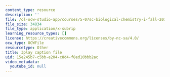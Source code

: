 ```yaml
---
content_type: resource
description: ''
file: /ol-ocw-studio-app/courses/5-07sc-biological-chemistry-i-fall-2013/15e245b7c5bbe204c8d4f8ed10bbb2ac_taCtV7gVKdI.srt
file_size: 34834
file_type: application/x-subrip
learning_resource_types: []
license: https://creativecommons.org/licenses/by-nc-sa/4.0/
ocw_type: OCWFile
resourcetype: Other
title: 3play caption file
uid: 15e245b7-c5bb-e204-c8d4-f8ed10bbb2ac
video_metadata:
  youtube_id: null
---
```

